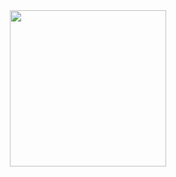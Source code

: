 <div align="center">
  <img height="250px" src="https://github-contributor-stats.vercel.app/api?username=yfyeung&limit=7&combine_all_yearly_contributions=true" />
</div>
